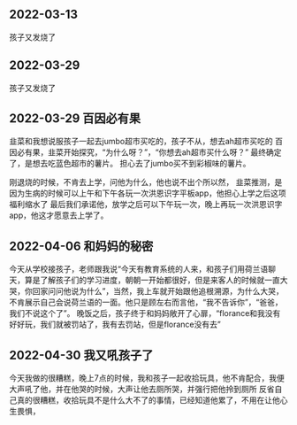 ## 2022-03-13
孩子又发烧了

## 2022-03-29
孩子又发烧了

## 2022-03-29 百因必有果
韭菜和我想说服孩子一起去jumbo超市买吃的，孩子不从，想去ah超市买吃的
百因必有果，韭菜开始探究，“为什么呀？”，“你想去ah超市买什么呀？”
最终确定了，是想去吃蓝色超市的薯片。
担心去了jumbo买不到彩椒味的薯片。

刚退烧的时候，不肯去上学，问他为什么，他也说不出个所以然，
韭菜推测，是因为生病的时候可以上午和下午各玩一次洪恩识字平板app，他担心上学之后这项福利缩水了
最后我们承诺他，放学之后可以下午玩一次，晚上再玩一次洪恩识字app，他这才愿意去上学了。

## 2022-04-06 和妈妈的秘密
今天从学校接孩子，老师跟我说“今天有教育系统的人来，和孩子们用荷兰语聊天，算是了解孩子们的学习进度，朝朝一开始都很好，但是来客人的时候就一直大哭，你回家问问他说为什么”，当然，我上车就开始跟他追根溯源，为什么大哭，不肯展示自己会说荷兰语的一面。他只是顾左右而言他，“我不告诉你”，“爸爸，我们不说这个了”。
晚饭之后，孩子终于和妈妈敞开了心扉，“florance和我没有好好玩，我们就被罚站了，我有去罚站，但是florance没有去”

## 2022-04-30 我又吼孩子了
今天我做的很糟糕，晚上7点的时候，我和孩子一起收拾玩具，他不肯配合，我便大声吼了他，并在他哭的时候，大声让他去厕所哭，并强行把他拎到厕所
反省自己真的很糟糕，收拾玩具不是什么大不了的事情，已经知道他累了，不用在让他心生畏惧，

